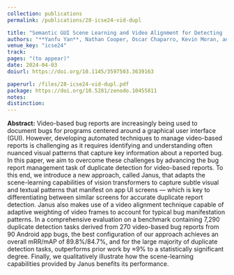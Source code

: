 ```yaml
---
collection: publications
permalink: /publications/28-icse24-vid-dupl

title: "Semantic GUI Scene Learning and Video Alignment for Detecting  Duplicate Video-based Bug Reports"
authors: "**Yanfu Yan**, Nathan Cooper, Oscar Chaparro, Kevin Moran, and Denys Poshyvanyk"
venue_key: "icse24"
track: 
pages: "(to appear)"
date: 2024-04-03
doiurl: https://doi.org/10.1145/3597503.3639163

paperurl: /files/28-icse24-vid-dupl.pdf
package: https://doi.org/10.5281/zenodo.10455811
notes: 
distinction: 
---
```


**Abstract:** Video-based bug reports are increasingly being used to document bugs for programs centered around a graphical user interface (GUI). However, developing automated techniques to manage video-based reports is challenging as it requires identifying and understanding often nuanced visual patterns that capture key information about a reported bug. In this paper, we aim to overcome these challenges by advancing the bug report management task of duplicate detection for video-based reports. To this end, we introduce a new approach, called Janus, that adapts the scene-learning capabilities of vision transformers to capture subtle visual and textual patterns that manifest on app UI screens — which is key to differentiating between similar screens for accurate duplicate report detection. Janus also makes use of a video alignment technique capable of adaptive weighting of video frames to account for typical bug manifestation patterns. In a comprehensive evaluation on a benchmark containing 7,290 duplicate detection tasks derived from 270 video-based bug reports from 90 Android app bugs, the best configuration of our approach achieves an overall mRR/mAP of 89.8%/84.7%, and for the large majority of duplicate detection tasks, outperforms prior work by ≈9% to a statistically significant degree. Finally, we qualitatively illustrate how the scene-learning capabilities provided by Janus benefits its performance.
